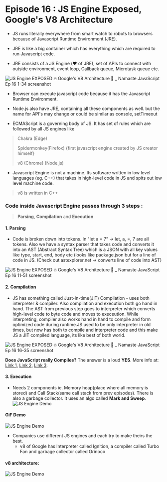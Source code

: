 # Episode 16 : JS Engine Exposed, Google's V8 Architecture

* JS runs literally everywhere from smart watch to robots to browsers because of Javascript Runtime Environment (JRE).

* JRE is like a big container which has everything which are required to run Javascript code.

* JRE consists of a JS Engine (❤️ of JRE), set of APIs to connect with outside environment, event loop, Callback queue, Microtask queue etc.

![JS Engine EXPOSED 🔥 Google's V8 Architecture 🚀 _ Namaste JavaScript Ep  16 1-34 screenshot](https://github.com/user-attachments/assets/a7e7a195-cab2-4ee7-b55f-754795373ec1)

* Browser can execute javascript code because it has the Javascript Runtime Environment.

* Node.js also have JRE, containing all these components as well. but the name for API's may change or could be similar as console, setTimeout

* ECMAScript is a governing body of JS. It has set of rules which are followed by all JS engines like

> Chakra (Edge)
>
> Spidermonkey(Firefox) {first javascript engine created by JS creator himself}
>
> v8 (Chrome) (Node.js)

* Javascript Engine is not a machine. Its software written in low level languages (eg. C++) that takes in high-level code in JS and spits out low level machine code.

> v8 is written in C++

### Code inside Javascript Engine passes through 3 steps : 
> **Parsing**, **Compilation** and **Execution**

#### 1. **Parsing**
* Code is broken down into tokens. In "let a = 7" -> let, a, =, 7 are all tokens. Also we have a syntax parser that takes code and converts it into an AST (Abstract Syntax Tree) which is a JSON with all key values like type, start, end, body etc (looks like package.json but for a line of code in JS. (Check out astexplorer.net -> converts line of code into AST)

![JS Engine EXPOSED 🔥 Google's V8 Architecture 🚀 _ Namaste JavaScript Ep  16 11-51 screenshot](https://github.com/user-attachments/assets/02fd2ede-45c0-4ed3-b7e6-433436fbd111)

#### 2. **Compilation**
* JS has something called Just-in-time(JIT) Compilation - uses both interpreter & compiler. Also compilation and execution both go hand in hand. The AST from previous step goes to interpreter which converts high-level code to byte code and moves to execeution. While interpreting, compiler also works hand in hand to compile and form optimized code during runtime.JS used to be only interpreter in old times, but now has both to compile and interpreter code and this make JS a JIT compiled language, its like best of both world.

![JS Engine EXPOSED 🔥 Google's V8 Architecture 🚀 _ Namaste JavaScript Ep  16 16-35 screenshot](https://github.com/user-attachments/assets/0bf4a4a3-b1e1-4e70-8a3f-b12ade2e653a)

 **Does JavaScript really Compiles?** The answer is a loud **YES**. More info at: [Link 1](https://github.com/getify/You-Dont-Know-JS/blob/2nd-ed/get-started/ch1.md#whats-in-an-interpretation), [Link 2](https://web.stanford.edu/class/cs98si/slides/overview.html), [Link 3](https://blog.greenroots.info/javascript-interpreted-or-compiled-the-debate-is-over-ckb092cv302mtl6s17t14hq1j). 
    
#### 3. **Execution**
* Needs 2 components ie. Memory heap(place where all memory is stored) and Call Stack(same call stack from prev episodes). There is also a garbage collector. It uses an algo called **Mark and Sweep**.
    ![JS Engine Demo](/assets/jsengine.jpg)

#### GiF Demo
![JS Engine Demo](/assets/jsenginegif.gif)

* Companies use different JS engines and each try to make theirs the best.
    * v8 of Google has Interpreter called Ignition, a compiler called Turbo Fan and garbage collector called Orinoco
#### v8 architecture:
![JS Engine Demo](/assets/jsengine.png)
